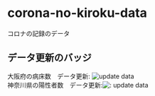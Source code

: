 # corona-no-kiroku-data

コロナの記録のデータ



## データ更新のバッジ

大阪府の病床数　データ更新: ![update data](https://github.com/tamitami5c/osaka-beds-data/workflows/update%20data/badge.svg) <br>
神奈川県の陽性者数　データ更新:![: update data](https://github.com/tamitami5c/corona-kanagawa-data/workflows/update%20data/badge.svg) <br>
